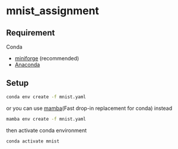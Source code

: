 # mnist_assignment

## Requirement

Conda
- [miniforge](https://github.com/conda-forge/miniforge) (recommended)
- [Anaconda](https://www.anaconda.com/)

## Setup

```bash
conda env create -f mnist.yaml
```

or you can use [mamba](https://github.com/mamba-org/mamba)(Fast drop-in replacement for conda) instead

```bash
mamba env create -f mnist.yaml
```

then activate conda environment

```bash
conda activate mnist
```